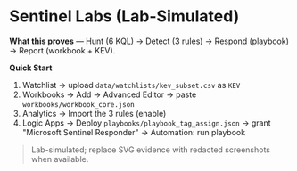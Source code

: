 # Sentinel Labs (Lab-Simulated)

**What this proves** — Hunt (6 KQL) → Detect (3 rules) → Respond (playbook) → Report (workbook + KEV).

**Quick Start**
1) Watchlist → upload `data/watchlists/kev_subset.csv` as `KEV`
2) Workbooks → Add → Advanced Editor → paste `workbooks/workbook_core.json`
3) Analytics → Import the 3 rules (enable)
4) Logic Apps → Deploy `playbooks/playbook_tag_assign.json` → grant "Microsoft Sentinel Responder" → Automation: run playbook

> Lab-simulated; replace SVG evidence with redacted screenshots when available.